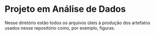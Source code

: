 # Projeto em Análise de Dados

Nesse diretório estão todos os arquivos úteis à produção dos artefatos usados nesse repositório como, por exemplo, figuras.

